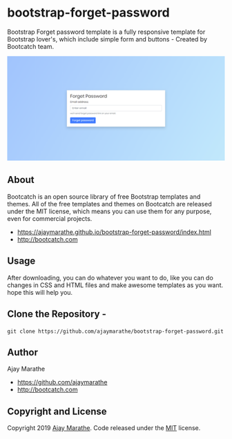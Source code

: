 # bootstrap-forget-password
Bootstrap Forget password template is a fully responsive template for Bootstrap lover's,  which include simple form and buttons - Created by Bootcatch team.

[![forget password](https://raw.githubusercontent.com/ajaymarathe/bootstrap-forget-password/master/img/forget-password.png)](https://ajaymarathe.github.io/bootstrap-forget-password/index.html)

## About

Bootcatch is an open source library of free Bootstrap templates and themes. All of the free templates and themes on Bootcatch are released under the MIT license, which means you can use them for any purpose, even for commercial projects.

* https://ajaymarathe.github.io/bootstrap-forget-password/index.html
* http://bootcatch.com

## Usage

After downloading, you can do whatever you want to do, like you can do changes in CSS and HTML files and make awesome templates as you want.
hope this will help you.

## Clone the Repository -

`git clone https://github.com/ajaymarathe/bootstrap-forget-password.git  `

## Author

Ajay Marathe

+ https://github.com/ajaymarathe
+ http://bootcatch.com

## Copyright and License

Copyright 2019 [Ajay Marathe](https://github.com/ajaymarathe). Code released under the [MIT](https://github.com/ajaymarathe/bootstrap-simple-blog/blob/master/LICENSE) license.

